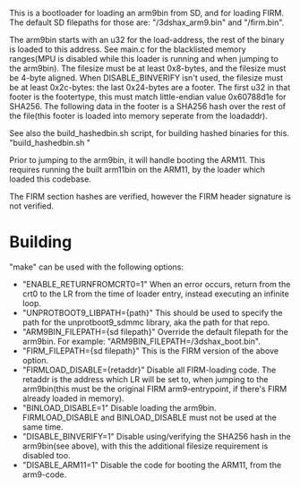 This is a bootloader for loading an arm9bin from SD, and for loading FIRM. The default SD filepaths for those are: "/3dshax_arm9.bin" and "/firm.bin".  

The arm9bin starts with an u32 for the load-address, the rest of the binary is loaded to this address. See main.c for the blacklisted memory ranges(MPU is disabled while this loader is running and when jumping to the arm9bin). The filesize must be at least 0x8-bytes, and the filesize must be 4-byte aligned. When DISABLE_BINVERIFY isn't used, the filesize must be at least 0x2c-bytes: the last 0x24-bytes are a footer. The first u32 in that footer is the footertype, this must match little-endian value 0x60788d1e for SHA256. The following data in the footer is a SHA256 hash over the rest of the file(this footer is loaded into memory seperate from the loadaddr).

See also the build_hashedbin.sh script, for building hashed binaries for this. "build_hashedbin.sh <inputbin> <outputbin>"

Prior to jumping to the arm9bin, it will handle booting the ARM11. This requires running the built arm11bin on the ARM11, by the loader which loaded this codebase.

The FIRM section hashes are verified, however the FIRM header signature is not verified.

# Building
"make" can be used with the following options:
* "ENABLE_RETURNFROMCRT0=1" When an error occurs, return from the crt0 to the LR from the time of loader entry, instead executing an infinite loop.
* "UNPROTBOOT9_LIBPATH={path}" This should be used to specify the path for the unprotboot9_sdmmc library, aka the path for that repo.
* "ARM9BIN_FILEPATH={sd filepath}" Override the default filepath for the arm9bin. For example: "ARM9BIN_FILEPATH=/3dshax_boot.bin".
* "FIRM_FILEPATH={sd filepath}" This is the FIRM version of the above option.
* "FIRMLOAD_DISABLE={retaddr}" Disable all FIRM-loading code. The retaddr is the address which LR will be set to, when jumping to the arm9bin(this must be the original FIRM arm9-entrypoint, if there's FIRM already loaded in memory).
* "BINLOAD_DISABLE=1" Disable loading the arm9bin. FIRMLOAD_DISABLE and BINLOAD_DISABLE must not be used at the same time.
* "DISABLE_BINVERIFY=1" Disable using/verifying the SHA256 hash in the arm9bin(see above), with this the additional filesize requirement is disabled too.
* "DISABLE_ARM11=1" Disable the code for booting the ARM11, from the arm9-code.

